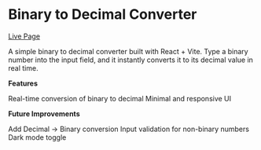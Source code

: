 # Binary to Decimal Converter

[Live Page](https://fopuy.github.io/Bin2Dec/)

A simple binary to decimal converter built with React + Vite.
Type a binary number into the input field, and it instantly converts it to its decimal value in real time.

**Features**

Real-time conversion of binary to decimal
Minimal and responsive UI

**Future Improvements**

Add Decimal → Binary conversion
Input validation for non-binary numbers
Dark mode toggle
